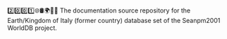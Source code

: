 2️⃣️0️⃣️0️⃣️1️⃣️🌐️🛢️🌍️🏴️📖️ The documentation source repository for the Earth/Kingdom of Italy (former country) database set of the Seanpm2001 WorldDB project. 
